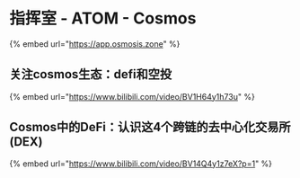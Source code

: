 # 指挥室 - ATOM - Cosmos

{% embed url="https://app.osmosis.zone" %}

## 关注cosmos生态：defi和空投

{% embed url="https://www.bilibili.com/video/BV1H64y1h73u" %}

## Cosmos中的DeFi：认识这4个跨链的去中心化交易所(DEX)

{% embed url="https://www.bilibili.com/video/BV14Q4y1z7eX?p=1" %}
